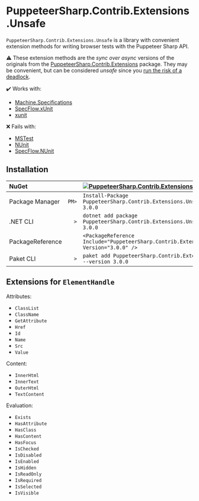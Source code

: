 # PuppeteerSharp.Contrib.Extensions.Unsafe

`PuppeteerSharp.Contrib.Extensions.Unsafe` is a library with convenient extension methods for writing browser tests with the Puppeteer Sharp API.

:warning: These extension methods are the _sync over async_ versions of the originals from the [PuppeteerSharp.Contrib.Extensions](PuppeteerSharp.Contrib.Extensions.md) package.
They may be convenient, but can be considered _unsafe_ since you [run the risk of a deadlock](https://github.com/davidfowl/AspNetCoreDiagnosticScenarios/blob/master/AsyncGuidance.md#avoid-using-taskresult-and-taskwait).

:heavy_check_mark: Works with:

* [Machine.Specifications](https://www.nuget.org/packages/Machine.Specifications/)
* [SpecFlow.xUnit](https://www.nuget.org/packages/SpecFlow.xUnit/)
* [xunit](https://www.nuget.org/packages/xunit/)

:x: Fails with:

* [MSTest](https://www.nuget.org/packages/MSTest.TestFramework/)
* [NUnit](https://www.nuget.org/packages/NUnit/)
* [SpecFlow.NUnit](https://www.nuget.org/packages/SpecFlow.NUnit/)

## Installation

| NuGet            |       | [![PuppeteerSharp.Contrib.Extensions.Unsafe][1]][2]                                       |
| :--------------- | ----: | :---------------------------------------------------------------------------------------- |
| Package Manager  | `PM>` | `Install-Package PuppeteerSharp.Contrib.Extensions.Unsafe -Version 3.0.0`                 |
| .NET CLI         | `>`   | `dotnet add package PuppeteerSharp.Contrib.Extensions.Unsafe --version 3.0.0`             |
| PackageReference |       | `<PackageReference Include="PuppeteerSharp.Contrib.Extensions.Unsafe" Version="3.0.0" />` |
| Paket CLI        | `>`   | `paket add PuppeteerSharp.Contrib.Extensions.Unsafe --version 3.0.0`                      |

[1]: https://img.shields.io/nuget/v/PuppeteerSharp.Contrib.Extensions.Unsafe.svg?label=PuppeteerSharp.Contrib.Extensions.Unsafe
[2]: https://www.nuget.org/packages/PuppeteerSharp.Contrib.Extensions.Unsafe

## Extensions for `ElementHandle`

Attributes:

* `ClassList`
* `ClassName`
* `GetAttribute`
* `Href`
* `Id`
* `Name`
* `Src`
* `Value`

Content:

* `InnerHtml`
* `InnerText`
* `OuterHtml`
* `TextContent`

Evaluation:

* `Exists`
* `HasAttribute`
* `HasClass`
* `HasContent`
* `HasFocus`
* `IsChecked`
* `IsDisabled`
* `IsEnabled`
* `IsHidden`
* `IsReadOnly`
* `IsRequired`
* `IsSelected`
* `IsVisible`
